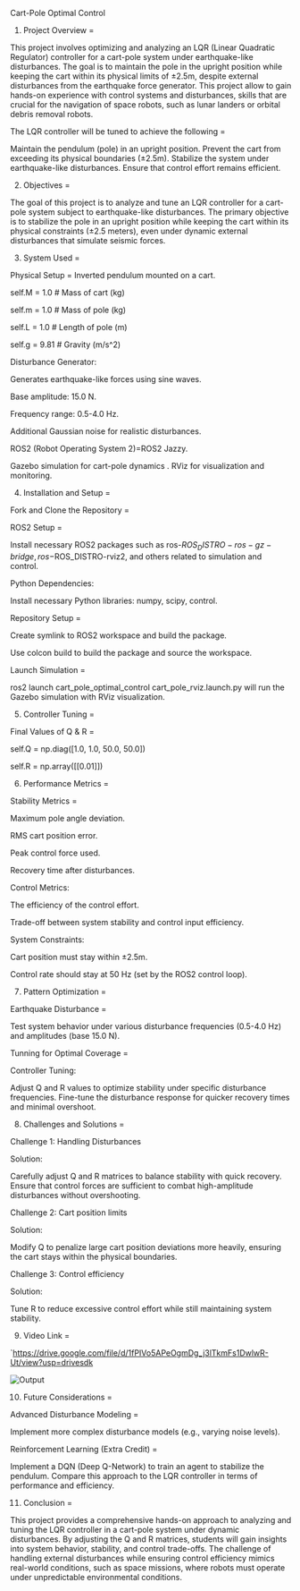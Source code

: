 Cart-Pole Optimal Control


1. Project Overview =

   
This project involves optimizing and analyzing an LQR (Linear Quadratic Regulator) controller for a cart-pole system under earthquake-like disturbances. The goal is to maintain the pole in the upright position while keeping the cart within its physical limits of ±2.5m, despite external disturbances from the earthquake force generator. This project allow to gain hands-on experience with control systems and disturbances, skills that are crucial for the navigation of space robots, such as lunar landers or orbital debris removal robots.

The LQR controller will be tuned to achieve the following =

Maintain the pendulum (pole) in an upright position.
Prevent the cart from exceeding its physical boundaries (±2.5m).
Stabilize the system under earthquake-like disturbances.
Ensure that control effort remains efficient.



2. Objectives =
   
The goal of this project is to analyze and tune an LQR controller for a cart-pole system subject to earthquake-like disturbances. The primary objective is to stabilize the pole in an upright position while keeping the cart within its physical constraints (±2.5 meters), even under dynamic external disturbances that simulate seismic forces.



3. System Used =

Physical Setup =
Inverted pendulum mounted on a cart.

self.M = 1.0  # Mass of cart (kg)

self.m = 1.0  # Mass of pole (kg)

self.L = 1.0  # Length of pole (m)

self.g = 9.81  # Gravity (m/s^2)


Disturbance Generator:

Generates earthquake-like forces using sine waves.

Base amplitude: 15.0 N.

Frequency range: 0.5-4.0 Hz.

Additional Gaussian noise for realistic disturbances.

ROS2 (Robot Operating System 2)=ROS2 Jazzy.

Gazebo simulation for cart-pole dynamics
.
RViz for visualization and monitoring.



4. Installation and Setup =
   
Fork and Clone the Repository =

ROS2 Setup =

Install necessary ROS2 packages such as ros-$ROS_DISTRO-ros-gz-bridge, ros-$ROS_DISTRO-rviz2, and others related to simulation and control.

Python Dependencies:

Install necessary Python libraries: numpy, scipy, control.

Repository Setup =

Create symlink to ROS2 workspace and build the package.

Use colcon build to build the package and source the workspace.

Launch Simulation =

ros2 launch cart_pole_optimal_control cart_pole_rviz.launch.py will run the Gazebo simulation with RViz visualization.



5. Controller Tuning =

Final Values of Q & R =

self.Q = np.diag([1.0, 1.0, 50.0, 50.0])

self.R = np.array([[0.01]])



6. Performance Metrics =
   
Stability Metrics =

Maximum pole angle deviation.

RMS cart position error.

Peak control force used.

Recovery time after disturbances.


Control Metrics:

The efficiency of the control effort.

Trade-off between system stability and control input efficiency.

System Constraints:

Cart position must stay within ±2.5m.

Control rate should stay at 50 Hz (set by the ROS2 control loop).



7. Pattern Optimization =
   
Earthquake Disturbance =

Test system behavior under various disturbance frequencies (0.5-4.0 Hz) and amplitudes (base 15.0 N).

Tunning for Optimal Coverage =

Controller Tuning: 

Adjust Q and R values to optimize stability under specific disturbance frequencies. Fine-tune the disturbance response for quicker recovery times and minimal overshoot.



8. Challenges and Solutions =
   
Challenge 1: Handling Disturbances

Solution:

Carefully adjust Q and R matrices to balance stability with quick recovery. Ensure that control forces are sufficient to combat high-amplitude disturbances without overshooting.

Challenge 2: Cart position limits

Solution: 

Modify Q to penalize large cart position deviations more heavily, ensuring the cart stays within the physical boundaries.

Challenge 3: Control efficiency

Solution:

Tune R to reduce excessive control effort while still maintaining system stability.






9. Video Link =
    
`https://drive.google.com/file/d/1fPIVo5APeOgmDg_j3lTkmFs1DwlwR-Ut/view?usp=drivesdk


![Output](https://github.com/user-attachments/assets/23a5e4f8-da63-4e10-be8c-6a6d7e371f8f)




10. Future Considerations =
    
Advanced Disturbance Modeling =

Implement more complex disturbance models (e.g., varying noise levels).

Reinforcement Learning (Extra Credit) =

Implement a DQN (Deep Q-Network) to train an agent to stabilize the pendulum. Compare this approach to the LQR controller in terms of performance and efficiency.




11. Conclusion =
    
This project provides a comprehensive hands-on approach to analyzing and tuning the LQR controller in a cart-pole system under dynamic disturbances. By adjusting the Q and R matrices, students will gain insights into system behavior, stability, and control trade-offs. The challenge of handling external disturbances while ensuring control efficiency mimics real-world conditions, such as space missions, where robots must operate under unpredictable environmental conditions.
